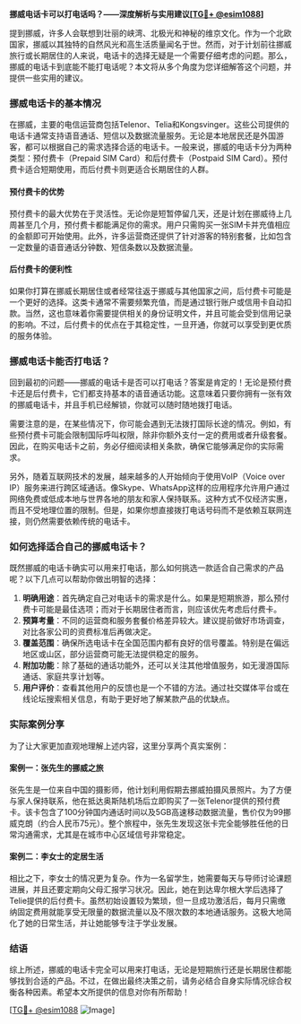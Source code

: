 **挪威电话卡可以打电话吗？——深度解析与实用建议[[TG💪+ @esim1088](https://t.me/s/esim1088)]**

提到挪威，许多人会联想到壮丽的峡湾、北极光和神秘的维京文化。作为一个北欧国家，挪威以其独特的自然风光和高生活质量闻名于世。然而，对于计划前往挪威旅行或长期居住的人来说，电话卡的选择无疑是一个需要仔细考虑的问题。那么，挪威的电话卡到底能不能打电话呢？本文将从多个角度为您详细解答这个问题，并提供一些实用的建议。

### 挪威电话卡的基本情况

在挪威，主要的电信运营商包括Telenor、Telia和Kongsvinger。这些公司提供的电话卡通常支持语音通话、短信以及数据流量服务。无论是本地居民还是外国游客，都可以根据自己的需求选择合适的电话卡。一般来说，挪威的电话卡分为两种类型：预付费卡（Prepaid SIM Card）和后付费卡（Postpaid SIM Card）。预付费卡适合短期使用，而后付费卡则更适合长期居住的人群。

#### 预付费卡的优势

预付费卡的最大优势在于灵活性。无论你是短暂停留几天，还是计划在挪威待上几周甚至几个月，预付费卡都能满足你的需求。用户只需购买一张SIM卡并充值相应的金额即可开始使用。此外，许多运营商还提供了针对游客的特别套餐，比如包含一定数量的语音通话分钟数、短信条数以及数据流量。

#### 后付费卡的便利性

如果你打算在挪威长期居住或者经常往返于挪威与其他国家之间，后付费卡可能是一个更好的选择。这类卡通常不需要频繁充值，而是通过银行账户或信用卡自动扣款。当然，这也意味着你需要提供相关的身份证明文件，并且可能会受到信用记录的影响。不过，后付费卡的优点在于其稳定性，一旦开通，你就可以享受到更优质的服务体验。

### 挪威电话卡能否打电话？

回到最初的问题——挪威的电话卡是否可以打电话？答案是肯定的！无论是预付费卡还是后付费卡，它们都支持基本的语音通话功能。这意味着只要你拥有一张有效的挪威电话卡，并且手机已经解锁，你就可以随时随地拨打电话。

需要注意的是，在某些情况下，你可能会遇到无法拨打国际长途的情况。例如，有些预付费卡可能会限制国际呼叫权限，除非你额外支付一定的费用或者升级套餐。因此，在购买电话卡之前，务必仔细阅读相关条款，确保它能够满足你的实际需求。

另外，随着互联网技术的发展，越来越多的人开始倾向于使用VoIP（Voice over IP）服务来进行跨区域通话。像Skype、WhatsApp这样的应用程序允许用户通过网络免费或低成本地与世界各地的朋友和家人保持联系。这种方式不仅经济实惠，而且不受地理位置的限制。但是，如果你想直接拨打电话号码而不是依赖互联网连接，则仍然需要依赖传统的电话卡。

### 如何选择适合自己的挪威电话卡？

既然挪威的电话卡确实可以用来打电话，那么如何挑选一款适合自己需求的产品呢？以下几点可以帮助你做出明智的选择：

1. **明确用途**：首先确定自己对电话卡的需求是什么。如果是短期旅游，那么预付费卡可能是最佳选项；而对于长期居住者而言，则应该优先考虑后付费卡。
2. **预算考量**：不同的运营商和服务套餐价格差异较大。建议提前做好市场调查，对比各家公司的资费标准后再做决定。
3. **覆盖范围**：确保所选电话卡在全国范围内都有良好的信号覆盖。特别是在偏远地区或山区，部分运营商可能无法提供稳定的服务。
4. **附加功能**：除了基础的通话功能外，还可以关注其他增值服务，如无漫游国际通话、家庭共享计划等。
5. **用户评价**：查看其他用户的反馈也是一个不错的方法。通过社交媒体平台或在线论坛搜索相关信息，有助于更好地了解某款产品的优缺点。

### 实际案例分享

为了让大家更加直观地理解上述内容，这里分享两个真实案例：

#### 案例一：张先生的挪威之旅
张先生是一位来自中国的摄影师，他计划利用假期去挪威拍摄风景照片。为了方便与家人保持联系，他在抵达奥斯陆机场后立即购买了一张Telenor提供的预付费卡。该卡包含了100分钟国内通话时间以及5GB高速移动数据流量，售价仅为99挪威克朗（约合人民币75元）。整个旅程中，张先生发现这张卡完全能够胜任他的日常沟通需求，尤其是在城市中心区域信号非常稳定。

#### 案例二：李女士的定居生活
相比之下，李女士的情况更为复杂。作为一名留学生，她需要每天与导师讨论课题进展，并且还要定期向父母汇报学习状况。因此，她在到达卑尔根大学后选择了Telie提供的后付费卡。虽然初始设置较为繁琐，但一旦成功激活后，每月只需缴纳固定费用就能享受无限量的数据流量以及不限次数的本地通话服务。这极大地简化了她的日常生活，并让她能够专注于学业发展。

### 结语

综上所述，挪威的电话卡完全可以用来打电话，无论是短期旅行还是长期居住都能够找到合适的产品。不过，在做出最终决策之前，请务必结合自身实际情况综合权衡各种因素。希望本文所提供的信息对你有所帮助！

[[TG💪+ @esim1088](https://t.me/s/esim1088) ![Image](https://i.postimg.cc/4NQfJmqS/Snipaste-2025-05-13-00-14-12.png)]
